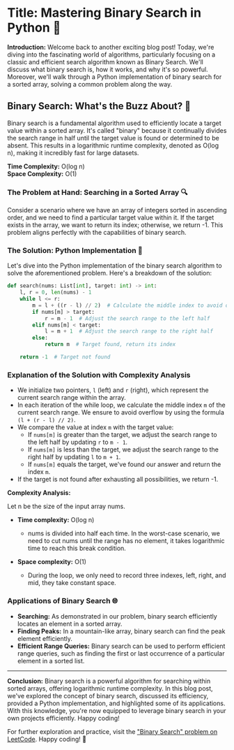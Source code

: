 # Title: Mastering Binary Search in Python 🚀

**Introduction:**
Welcome back to another exciting blog post! Today, we're diving into the fascinating world of algorithms, particularly focusing on a classic and efficient search algorithm known as Binary Search. We'll discuss what binary search is, how it works, and why it's so powerful. Moreover, we'll walk through a Python implementation of binary search for a sorted array, solving a common problem along the way.

## Binary Search: What's the Buzz About? 🎯

Binary search is a fundamental algorithm used to efficiently locate a target value within a sorted array. It's called "binary" because it continually divides the search range in half until the target value is found or determined to be absent. This results in a logarithmic runtime complexity, denoted as O(log n), making it incredibly fast for large datasets.

**Time Complexity:** O(log n)  
**Space Complexity:** O(1)

### The Problem at Hand: Searching in a Sorted Array 🔍

Consider a scenario where we have an array of integers sorted in ascending order, and we need to find a particular target value within it. If the target exists in the array, we want to return its index; otherwise, we return -1. This problem aligns perfectly with the capabilities of binary search.

### The Solution: Python Implementation 🐍

Let's dive into the Python implementation of the binary search algorithm to solve the aforementioned problem. Here's a breakdown of the solution:

```python
def search(nums: List[int], target: int) -> int:
    l, r = 0, len(nums) - 1
    while l <= r:
        m = l + ((r - l) // 2)  # Calculate the middle index to avoid overflow
        if nums[m] > target:
            r = m - 1  # Adjust the search range to the left half
        elif nums[m] < target:
            l = m + 1  # Adjust the search range to the right half
        else:
            return m  # Target found, return its index

    return -1  # Target not found
```

### Explanation of the Solution with Complexity Analysis

- We initialize two pointers, `l` (left) and `r` (right), which represent the current search range within the array.
- In each iteration of the while loop, we calculate the middle index `m` of the current search range. We ensure to avoid overflow by using the formula `(l + (r - l) // 2)`.
- We compare the value at index `m` with the target value:
  - If `nums[m]` is greater than the target, we adjust the search range to the left half by updating `r` to `m - 1`.
  - If `nums[m]` is less than the target, we adjust the search range to the right half by updating `l` to `m + 1`.
  - If `nums[m]` equals the target, we've found our answer and return the index `m`.
- If the target is not found after exhausting all possibilities, we return -1.

**Complexity Analysis:**

Let n be the size of the input array nums.

- **Time complexity:** O(log n)
  - nums is divided into half each time. In the worst-case scenario, we need to cut nums until the range has no element, it takes logarithmic time to reach this break condition.

- **Space complexity:** O(1)
  - During the loop, we only need to record three indexes, left, right, and mid, they take constant space.

### Applications of Binary Search 🌐

- **Searching:** As demonstrated in our problem, binary search efficiently locates an element in a sorted array.
- **Finding Peaks:** In a mountain-like array, binary search can find the peak element efficiently.
- **Efficient Range Queries:** Binary search can be used to perform efficient range queries, such as finding the first or last occurrence of a particular element in a sorted list.

---

**Conclusion:**
Binary search is a powerful algorithm for searching within sorted arrays, offering logarithmic runtime complexity. In this blog post, we've explored the concept of binary search, discussed its efficiency, provided a Python implementation, and highlighted some of its applications. With this knowledge, you're now equipped to leverage binary search in your own projects efficiently. Happy coding!

For further exploration and practice, visit the ["Binary Search" problem on LeetCode](https://leetcode.com/problems/binary-search/). Happy coding! 🚀
